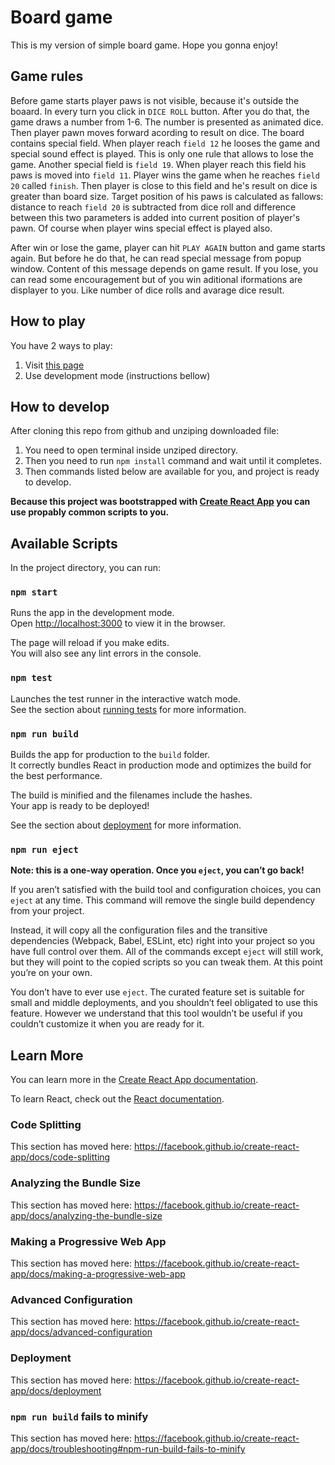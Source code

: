 # Board game
This is my version of simple board game. Hope you gonna enjoy!

## Game rules
Before game starts player paws is not visible, because it's outside the boaard.
In every turn you click in `DICE ROLL` button. After you do that, the game draws a number from 1-6. The number is presented as animated dice. Then player pawn moves forward acording to result on dice.
The board contains special field.
When player reach `field 12` he looses the game and special sound effect is played. This is only one rule that allows to lose the game.
Another special field is `field 19`. When player reach this field his paws is moved into `field 11`.
Player wins the game when he reaches `field 20` called `finish`. Then player is close to this field and he's result on dice is greater than board size. Target position of his paws is calculated as fallows: distance to reach `field 20` is subtracted from dice roll and difference between this two parameters is added into current position of player's pawn.
Of course when player wins special effect is played also.


After win or lose the game, player can hit `PLAY AGAIN` button and game starts again. But before he do that, he can read special message from popup window.
Content of this message depends on game result. If you lose, you can read some encouragement but of you win aditional iformations are displayer to you. Like number of dice rolls and avarage dice result.

## How to play

You have 2 ways to play:
1. Visit [this page](https://)
2. Use development mode (instructions bellow)

## How to develop

After cloning this repo from github and unziping downloaded file:

1. You need to open terminal inside unziped directory.
2. Then you need to run `npm install` command and wait until it completes.
3. Then commands listed below are available for you, and project is ready to develop.

**Because this project was bootstrapped with [Create React App](https://github.com/facebook/create-react-app) you can use propably common scripts to you.**

## Available Scripts

In the project directory, you can run:

### `npm start`

Runs the app in the development mode.<br>
Open [http://localhost:3000](http://localhost:3000) to view it in the browser.

The page will reload if you make edits.<br>
You will also see any lint errors in the console.

### `npm test`

Launches the test runner in the interactive watch mode.<br>
See the section about [running tests](https://facebook.github.io/create-react-app/docs/running-tests) for more information.

### `npm run build`

Builds the app for production to the `build` folder.<br>
It correctly bundles React in production mode and optimizes the build for the best performance.

The build is minified and the filenames include the hashes.<br>
Your app is ready to be deployed!

See the section about [deployment](https://facebook.github.io/create-react-app/docs/deployment) for more information.

### `npm run eject`

**Note: this is a one-way operation. Once you `eject`, you can’t go back!**

If you aren’t satisfied with the build tool and configuration choices, you can `eject` at any time. This command will remove the single build dependency from your project.

Instead, it will copy all the configuration files and the transitive dependencies (Webpack, Babel, ESLint, etc) right into your project so you have full control over them. All of the commands except `eject` will still work, but they will point to the copied scripts so you can tweak them. At this point you’re on your own.

You don’t have to ever use `eject`. The curated feature set is suitable for small and middle deployments, and you shouldn’t feel obligated to use this feature. However we understand that this tool wouldn’t be useful if you couldn’t customize it when you are ready for it.

## Learn More

You can learn more in the [Create React App documentation](https://facebook.github.io/create-react-app/docs/getting-started).

To learn React, check out the [React documentation](https://reactjs.org/).

### Code Splitting

This section has moved here: https://facebook.github.io/create-react-app/docs/code-splitting

### Analyzing the Bundle Size

This section has moved here: https://facebook.github.io/create-react-app/docs/analyzing-the-bundle-size

### Making a Progressive Web App

This section has moved here: https://facebook.github.io/create-react-app/docs/making-a-progressive-web-app

### Advanced Configuration

This section has moved here: https://facebook.github.io/create-react-app/docs/advanced-configuration

### Deployment

This section has moved here: https://facebook.github.io/create-react-app/docs/deployment

### `npm run build` fails to minify

This section has moved here: https://facebook.github.io/create-react-app/docs/troubleshooting#npm-run-build-fails-to-minify
